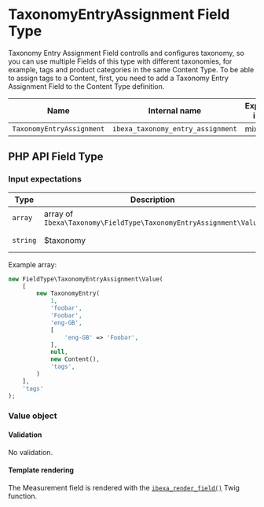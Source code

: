 # TaxonomyEntryAssignment Field Type

 Taxonomy Entry Assignment Field controlls and configures taxonomy, so you can use multiple Fields of this type with different taxonomies, for example, tags and product categories in the same Content Type. To be able to assign tags to a Content, first, you need to add a Taxonomy Entry Assignment Field to the Content Type definition.

| Name                     | Internal name                    | Expected input |
|--------------------------|----------------------------------|----------------|
| `TaxonomyEntryAssignment`| `ibexa_taxonomy_entry_assignment`| mixed          |

## PHP API Field Type 

### Input expectations

| Type | Description | Example|
|------|-------------|--------|
| `array` | array of `Ibexa\Taxonomy\FieldType\TaxonomyEntryAssignment\Value`| See below.|
| `string` | $taxonomy | See below. |

Example array:

``` php
new FieldType\TaxonomyEntryAssignment\Value(
	[
		new TaxonomyEntry(
		    1,
		    'foobar',
		    'Foobar',
		    'eng-GB',
		    [
		        'eng-GB' => 'Foobar',
		    ],
		    null,
		    new Content(),
		    'tags',
		)
	],
	'tags'
);
```
### Value object

#### Validation

No validation.

#### Template rendering

The Measurement field is rendered with the [`ibexa_render_field()`](field_twig_functions.md#ibexa_render_field) Twig function.